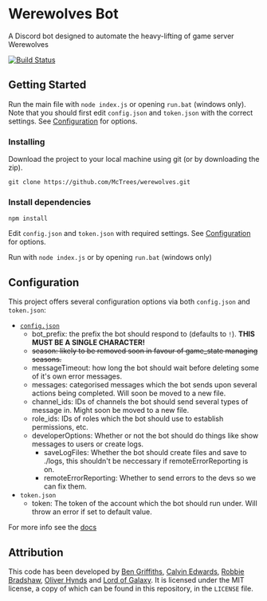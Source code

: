 # Werewolves Bot

A Discord bot designed to automate the heavy-lifting of game server Werewolves

[![Build Status](https://scrutinizer-ci.com/g/McTrees/werewolves/badges/quality-score.png)](https://scrutinizer-ci.com/g/McTrees/werewolves/)


## Getting Started

Run the main file with `node index.js` or opening `run.bat` (windows only). Note that you should first edit `config.json` and `token.json` with the correct settings. See [Configuration](#configuration) for options.


### Installing

Download the project to your local machine using git (or by downloading the zip).

```
git clone https://github.com/McTrees/werewolves.git
```

### Install dependencies

```
npm install
```

Edit `config.json` and `token.json` with required settings. See [Configuration](#configuration) for options.

Run with `node index.js` or by opening `run.bat` (windows only)


## Configuration
This project offers several configuration options via both `config.json` and `token.json`:
 - [`config.json`](https://github.com/McTrees/werewolves/blob/master/docs/config.md)
   - bot_prefix: the prefix the bot should respond to (defaults to `!`). **THIS MUST BE A SINGLE CHARACTER!**
   - ~~season: likely to be removed soon in favour of game_state managing seasons.~~
   - messageTimeout: how long the bot should wait before deleting some of it's own error messages.
   - messages: categorised messages which the bot sends upon several actions being completed. Will soon be moved to a new file.
   - channel_ids: IDs of channels the bot should send several types of message in. Might soon be moved to a new file.
   - role_ids: IDs of roles which the bot should use to establish permissions, etc.
   - developerOptions: Whether or not the bot should do things like show messages to users or create logs.
     - saveLogFiles: Whether the bot should create files and save to ./logs, this shouldn't be neccessary if remoteErrorReporting is on.
     - remoteErrorReporting: Whether to send errors to the devs so we can fix them.
 - `token.json`
   - token: The token of the account which the bot should run under. Will throw an error if set to default value.

For more info see the [docs](https://github.com/McTrees/werewolves/blob/master/docs/readme.md)

## Attribution
This code has been developed by [Ben Griffiths](https://github.com/BenTechy66), [Calvin Edwards](https://github.com/ed588), [Robbie Bradshaw](https://github.com/trebor97351), [Oliver Hynds](https://github.com/oliverh57) and [Lord of Galaxy](https://github.com/Lord-of-the-Galaxy).
It is licensed under the MIT license, a copy of which can be found in this repository, in the `LICENSE` file.

